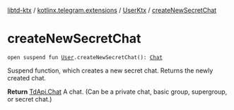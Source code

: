 [libtd-ktx](../../index.md) / [kotlinx.telegram.extensions](../index.md) / [UserKtx](index.md) / [createNewSecretChat](./create-new-secret-chat.md)

# createNewSecretChat

`open suspend fun `[`User`](https://tdlibx.github.io/td/docs/org/drinkless/td/libcore/telegram/TdApi.User.html)`.createNewSecretChat(): `[`Chat`](https://tdlibx.github.io/td/docs/org/drinkless/td/libcore/telegram/TdApi.Chat.html)

Suspend function, which creates a new secret chat. Returns the newly created chat.

**Return**
[TdApi.Chat](https://tdlibx.github.io/td/docs/org/drinkless/td/libcore/telegram/TdApi.Chat.html) A chat. (Can be a private chat, basic group, supergroup, or secret chat.)

